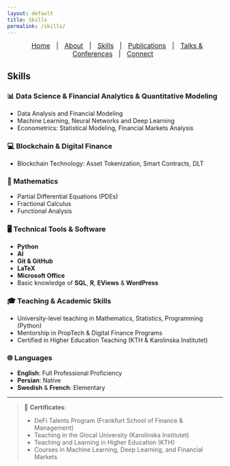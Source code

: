 ```yaml
---
layout: default
title: Skills
permalink: /skills/
---
```


<nav style="text-align:center; font-size: 1.1em; margin-bottom: 20px;">
  <a href="/" style="margin: 0 10px;">Home</a> |
  <a href="/about" style="margin: 0 10px;">About</a> |
  <a href="/skills" style="margin: 0 10px;">Skills</a> |
  <a href="/publications" style="margin: 0 10px;">Publications</a> |
  <a href="/talks" style="margin: 0 10px;">Talks & Conferences</a> |
  <a href="/contact" style="margin: 0 10px;">Connect</a>
</nav>

## Skills

### 📊 Data Science & Financial Analytics & Quantitative Modeling
- Data Analysis and Financial Modeling
- Machine Learning, Neural Networks and Deep Learning
- Econometrics: Statistical Modeling, Financial Markets Analysis

### 💻 Blockchain & Digital Finance
- Blockchain Technology: Asset Tokenization, Smart Contracts, DLT

### 📐 Mathematics 
- Partial Differential Equations (PDEs)
- Fractional Calculus
- Functional Analysis

### 🖥️ Technical Tools & Software
- **Python**
- **AI**
- **Git & GitHub**
- **LaTeX**
- **Microsoft Office**
- Basic knowledge of **SQL**, **R**, **EViews** & **WordPress** 

### 🎓 Teaching & Academic Skills
- University-level teaching in Mathematics, Statistics, Programming (Python)
- Mentorship in PropTech & Digital Finance Programs
- Certified in Higher Education Teaching (KTH & Karolinska Institutet)

### 🌐 Languages
- **English**: Full Professional Proficiency
- **Persian**: Native
- **Swedish** & **French**: Elementary

---

> 📜 **Certificates**:  
> - DeFi Talents Program (Frankfurt School of Finance & Management)  
> - Teaching in the Glocal University (Karolinska Institutet)  
> - Teaching and Learning in Higher Education (KTH)  
> - Courses in Machine Learning, Deep Learning, and Financial Markets  
